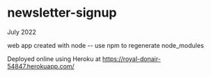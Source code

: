 # newsletter-signup

July 2022

web app created with node -- use npm to regenerate node_modules

Deployed online using Heroku at https://royal-donair-54847.herokuapp.com/
